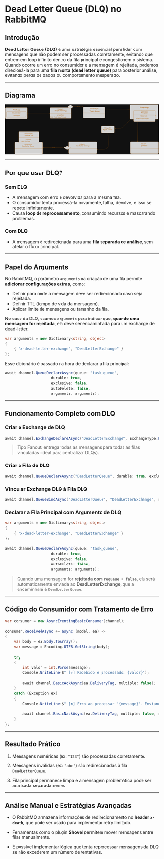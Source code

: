 # Dead Letter Queue (DLQ) no RabbitMQ

## Introdução

**Dead Letter Queue (DLQ)** é uma estratégia essencial para lidar com mensagens que não podem ser processadas corretamente, evitando que entrem em loop infinito dentro da fila principal e congestionem o sistema. Quando ocorre um erro no consumidor e a mensagem é rejeitada, podemos direcioná-la para uma **fila morta (dead letter queue)** para posterior análise, evitando perda de dados ou comportamento inesperado.

---

## Diagrama

![alt text](Files/rbmq8.png)

---

## Por que usar DLQ?

### Sem DLQ

- A mensagem com erro é devolvida para a mesma fila.
- O consumidor tenta processá-la novamente, falha, devolve, e isso se repete infinitamente.
- Causa **loop de reprocessamento**, consumindo recursos e mascarando problemas.

### Com DLQ

- A mensagem é redirecionada para uma **fila separada de análise**, sem afetar o fluxo principal.

---

## Papel do Arguments

No RabbitMQ, o parâmetro `arguments` na criação de uma fila permite **adicionar configurações extras**, como:

- Definir para onde a mensagem deve ser redirecionada caso seja rejeitada.
- Definir TTL (tempo de vida da mensagem).
- Aplicar limite de mensagens ou tamanho da fila.

No caso da DLQ, usamos `arguments` para indicar que, **quando uma mensagem for rejeitada**, ela deve ser encaminhada para um exchange de dead-letter.

```csharp
var arguments = new Dictionary<string, object>
{
    { "x-dead-letter-exchange", "DeadLetterExchange" }
};
```

Esse dicionário é passado na hora de declarar a fila principal:

```csharp
await channel.QueueDeclareAsync(queue: "task_queue",
                     durable: true,
                     exclusive: false,
                     autoDelete: false,
                     arguments: arguments);
```

---

## Funcionamento Completo com DLQ

### Criar o Exchange de DLQ

```csharp
await channel.ExchangeDeclareAsync("DeadLetterExchange", ExchangeType.Fanout);
```

> Tipo Fanout: entrega todas as mensagens para todas as filas vinculadas (ideal para centralizar DLQs).

### Criar a Fila de DLQ

```csharp
await channel.QueueDeclareAsync("DeadLetterQueue", durable: true, exclusive: false, autoDelete: false);
```

### Vincular Exchange DLQ à Fila DLQ

```csharp
await channel.QueueBindAsync("DeadLetterQueue", "DeadLetterExchange", routingKey: "");
```

### Declarar a Fila Principal com Argumento de DLQ

```csharp
var arguments = new Dictionary<string, object>
{
    { "x-dead-letter-exchange", "DeadLetterExchange" }
};

await channel.QueueDeclareAsync(queue: "task_queue",
                     durable: true,
                     exclusive: false,
                     autoDelete: false,
                     arguments: arguments);
```

> Quando uma mensagem for **rejeitada com `requeue = false`**, ela será automaticamente enviada ao **DeadLetterExchange**, que a encaminhará à `DeadLetterQueue`.

---

## Código do Consumidor com Tratamento de Erro

```csharp
var consumer = new AsyncEventingBasicConsumer(channel);

consumer.ReceivedAsync += async (model, ea) =>
{
    var body = ea.Body.ToArray();
    var message = Encoding.UTF8.GetString(body);

    try
    {
        int valor = int.Parse(message);
        Console.WriteLine($" [✔] Recebido e processado: {valor}");

        await channel.BasicAckAsync(ea.DeliveryTag, multiple: false);
    }
    catch (Exception ex)
    {
        Console.WriteLine($" [✖] Erro ao processar '{message}'. Enviando para DLQ.");

        await channel.BasicNackAsync(ea.DeliveryTag, multiple: false, requeue: false);
    }
};
```

---

## Resultado Prático

1. Mensagens numéricas (ex: `"123"`) são processadas corretamente.

2. Mensagens inválidas (ex: `"abc"`) são redirecionadas à fila `DeadLetterQueue`.

3. Fila principal permanece limpa e a mensagem problemática pode ser analisada separadamente.

---

## Análise Manual e Estratégias Avançadas

- O RabbitMQ armazena informações de redirecionamento no **header `x-death`**, que pode ser usado para implementar retry limitado.

- Ferramentas como o plugin **Shovel** permitem mover mensagens entre filas manualmente.

- É possível implementar lógica que tenta reprocessar mensagens da DLQ se não excederem um número de tentativas.
